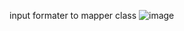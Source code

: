 input formater to mapper class
![image](https://user-images.githubusercontent.com/71961635/217955009-9425cf52-322f-4d39-8f88-53f8ec1954ae.png)

